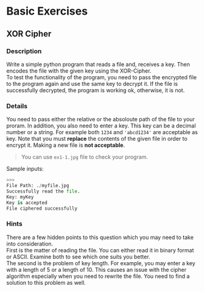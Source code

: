 # Basic Exercises

## XOR Cipher

### Description

Write a simple python program that reads a file and, receives a key. Then encodes the file with the given key using the XOR-Cipher.  
To test the functionality of the program, you need to pass the encrypted file to the program again and use the same key to decrypt it. If the file is successfully decrypted, the program is working ok, otherwise, it is not.

### Details

You need to pass either the relative or the absoloute path of the file to your proram. In addition, you also need to enter a key. This key can be a decimal number or a string. For example both `1234` and `'abcd1234'` are acceptable as key.
Note that you must __replace__ the contents of the given file in order to encrypt it. Making a new file is __not acceptable__.  
> You can use `ex1-1.jpg` file to check your program.  

Sample inputs:

```python
>>>
File Path: ./myfile.jpg
Successfully read the file.
Key: myKey
Key is accepted
File ciphered successfully
```

### Hints

There are a few hidden points to this question which you may need to take into consideration.  
First is the matter of reading the file. You can either read it in binary format or ASCII. Examine both to see which one suits you better.  
The second is the problem of key length. For example, you may enter a key with a length of 5 or a length of 10. This causes an issue with the cipher algorithm especially when you need to rewrite the file. You need to find a solution to this problem as well.  

